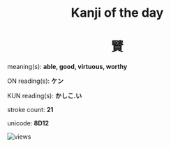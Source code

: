 <h1 align="center">Kanji of the day</h1>
<h1 align="center">贒</h1>
<p align="left">meaning(s): <b>able, good, virtuous, worthy</b></p>
<p align="left">ON reading(s): <b>ケン</b></p>
<p align="left">KUN reading(s): <b>かしこ.い</b></p>
<p align="left">stroke count: <b>21</b></p>
<p align="left">unicode: <b>8D12</b></p>
<p align="left"><img src="https://komarev.com/ghpvc/?username=tristanwagner-kanjioftheday&label=Views&color=0e75b6&style=flat" alt="views"/></p>
